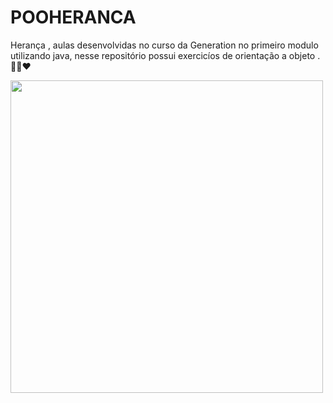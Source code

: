 # POOHERANCA


Herança , aulas desenvolvidas no curso da Generation no primeiro modulo utilizando java, nesse repositório possui exercicíos de orientação a objeto . 👨‍💻❤

 <img align='right flex-center' src="https://media-exp1.licdn.com/dms/image/C4D0BAQFwXinJMoidnQ/company-logo_200_200/0/1560892001772?e=1641427200&v=beta&t=vOW5nl593DGulpsAUk6Fqruk9vf0RT_p9OXfS-347P0" width="500">
